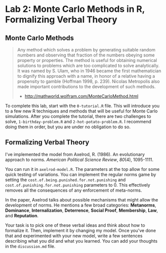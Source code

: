 # Lab 2: Monte Carlo Methods in R, Formalizing Verbal Theory

## Monte Carlo Methods

> Any method which solves a problem by generating suitable random numbers and observing that fraction of the numbers obeying some property or properties. The method is useful for obtaining numerical solutions to problems which are too complicated to solve analytically. It was named by S. Ulam, who in 1946 became the first mathematician to dignify this approach with a name, in honor of a relative having a propensity to gamble (Hoffman 1998, p. 239). Nicolas Metropolis also made important contributions to the development of such methods.
>
> - http://mathworld.wolfram.com/MonteCarloMethod.html

To complete this lab, start with the `0-tutorial.R` file. This will introduce you to a few new R techniques and methods that will be useful for Monte Carlo simulations. After you complete the tutorial, there are two challenges to solve, `1-birthday-problem.R` and `2-hot-potato-problem.R`. I recommend doing them in order, but you are under no obligation to do so.

## Formalizing Verbal Theory

I've implemented the model from Axelrod, R. (1986). An evolutionary approach to norms. *American Political Science Review*, *80*(4), 1095-1111.

You can run it in `axelrod-model.R`. The parameters at the top allow for some quick testing of variations. You can implement the regular norms game by setting the `cost.of.being.punished.for.not.punishing` and `cost.of.punishing.for.not.punishing` parameters to 0. This effectively removes all the consequences of any enforcement of meta-norms. 

In the paper, Axelrod talks about possible mechanisms that might allow the development of norms. He mentions a few broad categories: **Metanorms**, **Dominance**, **Internalization**, **Deterrence**, **Social Proof**, **Membership**, **Law**, and **Reputation**. 

Your task is to pick one of these verbal ideas and think about how to formalize it. Then, implement it by changing my model. Once you've done that and experimented with your new model, write a few sentences describing what you did and what you learned. You can add your thoughts in the `discussion.md` file.


